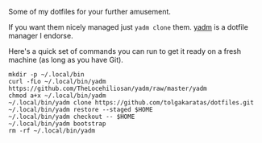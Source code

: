 Some of my dotfiles for your further amusement.

If you want them nicely managed just `yadm clone` them.
[yadm](https://github.com/TheLocehiliosan/yadm) is a dotfile manager I endorse.

Here's a quick set of commands you can run to get it ready on a fresh machine
(as long as you have Git).

```shell
mkdir -p ~/.local/bin
curl -fLo ~/.local/bin/yadm https://github.com/TheLocehiliosan/yadm/raw/master/yadm
chmod a+x ~/.local/bin/yadm
~/.local/bin/yadm clone https://github.com/tolgakaratas/dotfiles.git
~/.local/bin/yadm restore --staged $HOME
~/.local/bin/yadm checkout -- $HOME
~/.local/bin/yadm bootstrap
rm -rf ~/.local/bin/yadm
```
